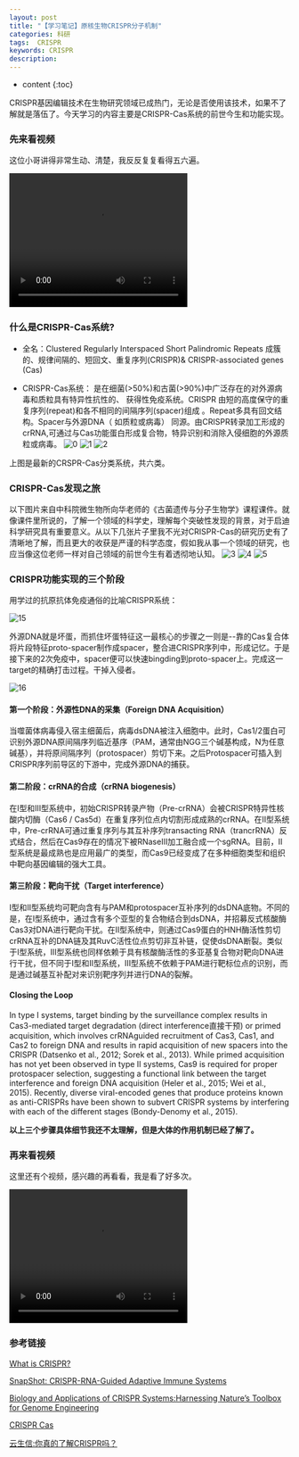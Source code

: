 ```yaml
---
layout: post
title: "【学习笔记】原核生物CRISPR分子机制"
categories: 科研
tags:  CRISPR 
keywords: CRISPR
description: 
---
```


* content
{:toc}


CRISPR基因编辑技术在生物研究领域已成热门，无论是否使用该技术，如果不了解就是落伍了。今天学习的内容主要是CRISPR-Cas系统的前世今生和功能实现。





### 先来看视频

这位小哥讲得非常生动、清楚，我反反复复看得五六遍。

<video width="320" height="240" controls>
   	<source src="http://o7zaxp1i2.bkt.clouddn.com/What%20is%20CRISPR.mp4" type="video/mp4">
   </video>

### 什么是CRISPR-Cas系统?

- 全名：Clustered Regularly Interspaced Short Palindromic Repeats 成簇的、规律间隔的、短回文、重复序列(CRISPR)& CRISPR-associated genes (Cas)

- CRISPR-Cas系统： 是在细菌(>50%)和古菌(>90%)中广泛存在的对外源病毒和质粒具有特异性抗性的、 获得性免疫系统。CRISPR 由短的高度保守的重复序列(repeat)和各不相同的间隔序列(spacer)组成 。Repeat多具有回文结构。Spacer与外源DNA（ 如质粒或病毒） 同源。由CRISPR转录加工形成的crRNA,可通过与Cas功能蛋白形成复合物，特异识别和消除入侵细胞的外源质粒或病毒。 
![0](http://o7zaxp1i2.bkt.clouddn.com/d99e2932-9dd5-4f67-b08f-8346f4fbe1f3.png)
![1](http://o7zaxp1i2.bkt.clouddn.com/32cad66d-d001-4965-a357-a838ea20df84.jpg)
![2](http://o7zaxp1i2.bkt.clouddn.com/8a29c491-89a4-4198-9b9a-7e50196703c8.jpg)


上图是最新的CRSPR-Cas分类系统，共六类。

### CRISPR-Cas发现之旅

以下图片来自中科院微生物所向华老师的《古菌遗传与分子生物学》课程课件。就像课件里所说的，了解一个领域的科学史，理解每个突破性发现的背景，对于启迪科学研究具有重要意义。从以下几张片子里我不光对CRISPR-Cas的研究历史有了清晰地了解，而且更大的收获是严谨的科学态度，假如我从事一个领域的研究，也应当像这位老师一样对自己领域的前世今生有着透彻地认知。
![3](http://o7zaxp1i2.bkt.clouddn.com/5a7ee53d-8e38-4a7d-bf13-af8b1f730e3a.jpg)
![4](http://o7zaxp1i2.bkt.clouddn.com/2016-12-03_205936.png)
![5](http://o7zaxp1i2.bkt.clouddn.com/2016-12-03_183225.png)

### CRISPR功能实现的三个阶段

用学过的抗原抗体免疫通俗的比喻CRISPR系统：

![15](http://o7zaxp1i2.bkt.clouddn.com/6a3c8fd5-92e7-4c8a-be6d-352ff54926f6.jpg)

外源DNA就是坏蛋，而抓住坏蛋特征这一最核心的步骤之一则是--靠的Cas复合体将片段特征proto-spacer制作成spacer，整合进CRISPR序列中，形成记忆。于是接下来的2次免疫中，spacer便可以快速bingding到proto-spacer上。完成这一target的精确打击过程。干掉入侵者。

![16](http://o7zaxp1i2.bkt.clouddn.com/7c1c4209-9463-4781-ace4-204be2a94188.jpg)

#### 第一个阶段：外源性DNA的采集（Foreign DNA Acquisition）

当噬菌体病毒侵入宿主细菌后，病毒dsDNA被注入细胞中。此时，Cas1/2蛋白可识别外源DNA原间隔序列临近基序（PAM，通常由NGG三个碱基构成，N为任意碱基），并将原间隔序列（protospacer）剪切下来。之后Protospacer可插入到CRISPR序列前导区的下游中，完成外源DNA的捕获。

#### 第二阶段：crRNA的合成（crRNA biogenesis）
在I型和III型系统中，初始CRISPR转录产物（Pre-crRNA）会被CRISPR特异性核酸内切酶（Cas6 / Cas5d）在重复序列位点内切割形成成熟的crRNA。在II型系统中，Pre-crRNA可通过重复序列与其互补序列transacting RNA（trancrRNA）反式结合，然后在Cas9存在的情况下被RNaseIII加工融合成一个sgRNA。目前，II型系统是最成熟也是应用最广的类型，而Cas9已经变成了在多种细胞类型和组织中靶向基因编辑的强大工具。

#### 第三阶段：靶向干扰（Target interference）

I型和II型系统均可靶向含有与PAM和protospacer互补序列的dsDNA底物。不同的是，在I型系统中，通过含有多个亚型的复合物结合到dsDNA，并招募反式核酸酶Cas3对DNA进行靶向干扰。在II型系统中，则通过Cas9蛋白的HNH酶活性剪切crRNA互补的DNA链及其RuvC活性位点剪切非互补链，促使dsDNA断裂。类似于I型系统，III型系统也同样依赖于具有核酸酶活性的多亚基复合物对靶向DNA进行干扰，但不同于I型和II型系统，III型系统不依赖于PAM进行靶标位点的识别，而是通过碱基互补配对来识别靶序列并进行DNA的裂解。

#### Closing the Loop

In type I systems, target binding by the surveillance complex results in Cas3-mediated target degradation (direct interference直接干预) or primed acquisition, which involves crRNAguided recruitment of Cas3, Cas1, and Cas2 to foreign DNA and results in rapid acquisition of new spacers into the CRISPR (Datsenko et al., 2012; Sorek et al., 2013). While primed acquisition has not yet been observed in type II systems, Cas9 is required for proper protospacer selection, suggesting a functional link between the target interference and foreign DNA acquisition (Heler et al., 2015; Wei et al., 2015). Recently, diverse viral-encoded genes that produce proteins known as anti-CRISPRs have been shown to subvert CRISPR systems by interfering with each of the different stages (Bondy-Denomy et al., 2015).

**以上三个步骤具体细节我还不太理解，但是大体的作用机制已经了解了。**

### 再来看视频

这里还有个视频，感兴趣的再看看，我是看了好多次。

<video  width="320" height="240" controls>
   	<source src="http://o7zaxp1i2.bkt.clouddn.com/Genome%20Editing%20with%20CRISPR-Cas9.mp4" type="video/mp4">
   </video>

### 参考链接

[What is CRISPR?](https://www.youtube.com/watch?v=MnYppmstxIs)

[SnapShot: CRISPR-RNA-Guided Adaptive Immune Systems](http://www.cell.com/cell/pdf/S0092-8674(15)01131-9.pdf)

[Biology and Applications of CRISPR Systems:Harnessing Nature’s Toolbox for Genome Engineering](http://www.cell.com/cell/pdf/S0092-8674(15)01699-2.pdf)

[CRISPR Cas](https://felixfan.gitbooks.io/pm/content/chapter%2015.html)

[云生信:你真的了解CRISPR吗？](http://mp.weixin.qq.com/s?__biz=MzAwNjE0MDY3MQ==&mid=2650694339&idx=1&sn=ba4c655993fd01954be56c091203fa68&chksm=831b2553b46cac4546ca1781d2a0c0c0fcc129b2c3b7ef93ef62bd1672e980a8da6a62545585&mpshare=1&scene=23&srcid=1203BowYfom0iNREqefhOQRa#rd)

